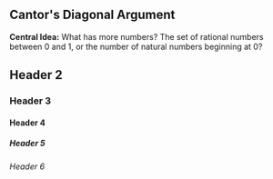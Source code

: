 ## Cantor's Diagonal Argument

__Central Idea:__ What has more numbers? The set of rational numbers between $0$ and $1$, or the number of natural numbers beginning at 0?

## Header 2
### Header 3
#### Header 4
##### Header 5
###### Header 6
